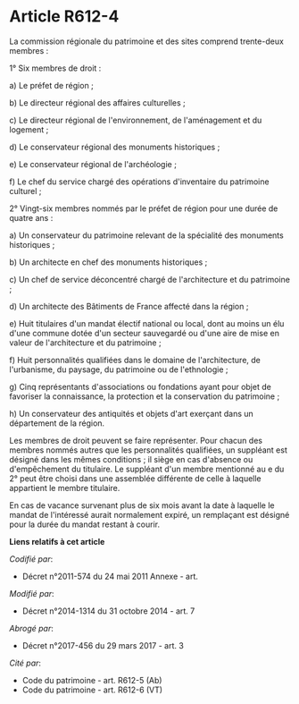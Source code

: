# Article R612-4

La commission régionale du patrimoine et des sites comprend trente-deux membres :

1° Six membres de droit :

a) Le préfet de région ;

b) Le directeur régional des affaires culturelles ;

c) Le directeur régional de l'environnement, de l'aménagement et du logement ;

d) Le conservateur régional des monuments historiques ;

e) Le conservateur régional de l'archéologie ;

f) Le chef du service chargé des opérations d'inventaire du patrimoine culturel ;

2° Vingt-six membres nommés par le préfet de région pour une durée de quatre ans :

a) Un conservateur du patrimoine relevant de la spécialité des monuments historiques ;

b) Un architecte en chef des monuments historiques ;

c) Un chef de service déconcentré chargé de l'architecture et du patrimoine ;

d) Un architecte des Bâtiments de France affecté dans la région ;

e) Huit titulaires d'un mandat électif national ou local, dont au moins un élu d'une commune dotée d'un secteur sauvegardé ou
d'une aire de mise en valeur de l'architecture et du patrimoine ;

f) Huit personnalités qualifiées dans le domaine de l'architecture, de l'urbanisme, du paysage, du patrimoine ou de
l'ethnologie ;

g) Cinq représentants d'associations ou fondations ayant pour objet de favoriser la connaissance, la protection et la
conservation du patrimoine ;

h) Un conservateur des antiquités et objets d'art exerçant dans un département de la région.

Les membres de droit peuvent se faire représenter. Pour chacun des membres nommés autres que les personnalités qualifiées, un
suppléant est désigné dans les mêmes conditions ; il siège en cas d'absence ou d'empêchement du titulaire. Le suppléant d'un
membre mentionné au e du 2° peut être choisi dans une assemblée différente de celle à laquelle appartient le membre
titulaire.

En cas de vacance survenant plus de six mois avant la date à laquelle le mandat de l'intéressé aurait normalement expiré, un
remplaçant est désigné pour la durée du mandat restant à courir.

**Liens relatifs à cet article**

_Codifié par_:

  - Décret n°2011-574 du 24 mai 2011 Annexe - art.

_Modifié par_:

  - Décret n°2014-1314 du 31 octobre 2014 - art. 7

_Abrogé par_:

  - Décret n°2017-456 du 29 mars 2017 - art. 3

_Cité par_:

  - Code du patrimoine - art. R612-5 (Ab)
  - Code du patrimoine - art. R612-6 (VT)
